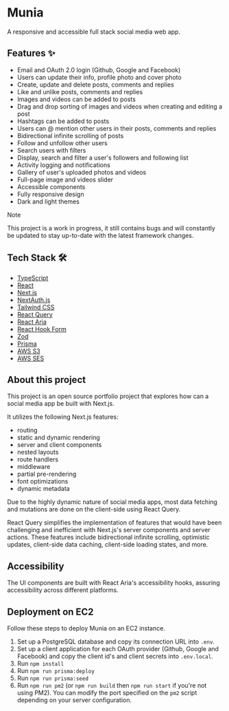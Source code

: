 # Munia

A responsive and accessible full stack social media web app.

## Features ✨

- Email and OAuth 2.0 login (Github, Google and Facebook)
- Users can update their info, profile photo and cover photo
- Create, update and delete posts, comments and replies
- Like and unlike posts, comments and replies
- Images and videos can be added to posts
- Drag and drop sorting of images and videos when creating and editing a post
- Hashtags can be added to posts
- Users can @ mention other users in their posts, comments and replies
- Bidirectional infinite scrolling of posts
- Follow and unfollow other users
- Search users with filters
- Display, search and filter a user's followers and following list
- Activity logging and notifications
- Gallery of user's uploaded photos and videos
- Full-page image and videos slider
- Accessible components
- Fully responsive design
- Dark and light themes

> [!NOTE]  
> This project is a work in progress, it still contains bugs and will constantly be updated to stay up-to-date with the latest framework changes.

## Tech Stack 🛠️

- [TypeScript](https://www.typescriptlang.org/)
- [React](https://react.dev/)
- [Next.js](https://nextjs.org/)
- [NextAuth.js](https://next-auth.js.org/)
- [Tailwind CSS](https://tailwindcss.com/)
- [React Query](https://tanstack.com/query/latest/docs/react/overview)
- [React Aria](https://react-spectrum.adobe.com/react-aria/getting-started.html)
- [React Hook Form](https://react-hook-form.com/)
- [Zod](https://zod.dev/)
- [Prisma](https://www.prisma.io/)
- [AWS S3](https://aws.amazon.com/s3/)
- [AWS SES](https://aws.amazon.com/ses/)

## About this project

This project is an open source portfolio project that explores how can a social media app be built with Next.js.

It utilizes the following Next.js features:

- routing
- static and dynamic rendering
- server and client components
- nested layouts
- route handlers
- middleware
- partial pre-rendering
- font optimizations
- dynamic metadata

Due to the highly dynamic nature of social media apps, most data fetching and mutations are done on the client-side using React Query.

React Query simplifies the implementation of features that would have been challenging and inefficient with Next.js's server components and server actions. These features include bidirectional infinite scrolling, optimistic updates, client-side data caching, client-side loading states, and more.

## Accessibility

The UI components are built with React Aria's accessibility hooks, assuring accessibility across different platforms.

## Deployment on EC2

Follow these steps to deploy Munia on an EC2 instance.

1. Set up a PostgreSQL database and copy its connection URL into `.env`.
2. Set up a client application for each OAuth provider (Github, Google and Facebook) and copy the client id's and client secrets into `.env.local`.
3. Run `npm install`
4. Run `npm run prisma:deploy`
5. Run `npm run prisma:seed`
6. Run `npm run pm2` (or `npm run build` then `npm run start` if you're not using PM2). You can modify the port specified on the `pm2` script depending on your server configuration.
